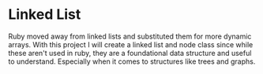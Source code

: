 # Linked List
Ruby moved away from linked lists and substituted them for more dynamic arrays. With this project I will create a linked list and node class since while these aren't used in ruby, they are a foundational data structure and useful to understand. Especially when it comes to structures like trees and graphs.
